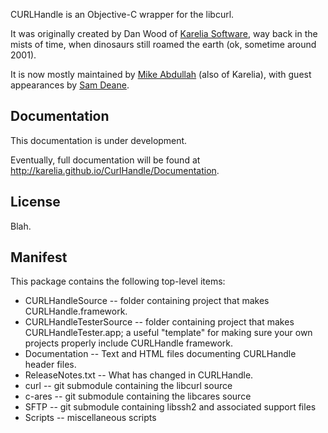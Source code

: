 CURLHandle is an Objective-C wrapper for the libcurl.

It was originally created by Dan Wood of [Karelia Software](http://karelia.com), way back in the mists of time, when dinosaurs still roamed the earth (ok, sometime around 2001).

It is now mostly maintained by [Mike Abdullah](http://twitter.com/mikeabdullah) (also of Karelia), with guest appearances by [Sam Deane](http://bornsleepy.com/sam).

## Documentation

This documentation is under development.

Eventually, full documentation will be found at http://karelia.github.io/CurlHandle/Documentation.

## License

Blah.

## Manifest

This package contains the following top-level items:

- CURLHandleSource -- folder containing project that makes CURLHandle.framework.
- CURLHandleTesterSource -- folder containing project that makes CURLHandleTester.app; a useful "template" for making sure your own projects properly include CURLHandle framework.
- Documentation -- Text and HTML files documenting CURLHandle header files.
- ReleaseNotes.txt -- What has changed in CURLHandle.
- curl -- git submodule containing the libcurl source
- c-ares -- git submodule containing the libcares source
- SFTP -- git submodule containing libssh2 and associated support files
- Scripts -- miscellaneous scripts